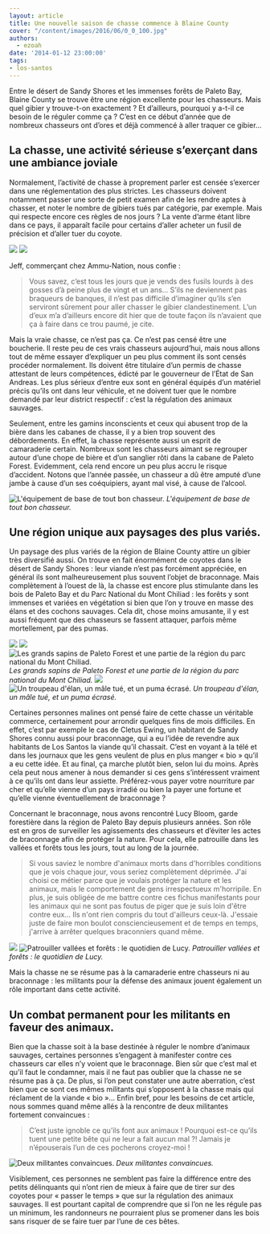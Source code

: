 ```yaml
---
layout: article
title: Une nouvelle saison de chasse commence à Blaine County
cover: "/content/images/2016/06/0_0_100.jpg"
authors:
  - ezoah
date: '2014-01-12 23:00:00'
tags:
- los-santos
---
```


Entre le désert de Sandy Shores et les immenses forêts de Paleto Bay, Blaine County se trouve être une région excellente pour les chasseurs. Mais quel gibier y trouve-t-on exactement ? Et d’ailleurs, pourquoi y a-t-il ce besoin de le réguler comme ça ? C’est en ce début d’année que de nombreux chasseurs ont d’ores et déjà commencé à aller traquer ce gibier…

## La chasse, une activité sérieuse s’exerçant dans une ambiance joviale

Normalement, l’activité de chasse à proprement parler est censée s’exercer dans une réglementation des plus strictes. Les chasseurs doivent notamment passer une sorte de petit examen afin de les rendre aptes à chasser, et noter le nombre de gibiers tués par catégorie, par exemple. Mais qui respecte encore ces règles de nos jours ? La vente d’arme étant libre dans ce pays, il apparaît facile pour certains d’aller acheter un fusil de précision et d’aller tuer du coyote.

![](/content/images/2016/06/0_0_108.jpg)
![](/content/images/2016/06/0_0_109.jpg)

Jeff, commerçant chez Ammu-Nation, nous confie :

> Vous savez, c’est tous les jours que je vends des fusils lourds à des gosses d’à peine plus de vingt et un ans… S’ils ne deviennent pas braqueurs de banques, il n’est pas difficile d’imaginer qu’ils s’en serviront sûrement pour aller chasser le gibier clandestinement. L’un d’eux m’a d’ailleurs encore dit hier que de toute façon ils n’avaient que ça à faire dans ce trou paumé, je cite.

Mais la vraie chasse, ce n’est pas ça. Ce n’est pas censé être une boucherie. Il reste peu de ces vrais chasseurs aujourd’hui, mais nous allons tout de même essayer d’expliquer un peu plus comment ils sont censés procéder normalement. Ils doivent être titulaire d’un permis de chasse attestant de leurs compétences, édicté par le gouverneur de l’État de San Andreas. Les plus sérieux d’entre eux sont en général équipés d’un matériel précis qu’ils ont dans leur véhicule, et ne doivent tuer que le nombre demandé par leur district respectif : c’est la régulation des animaux sauvages.

Seulement, entre les gamins inconscients et ceux qui abusent trop de la bière dans les cabanes de chasse, il y a bien trop souvent des débordements. En effet, la chasse représente aussi un esprit de camaraderie certain. Nombreux sont les chasseurs aimant se regrouper autour d’une chope de bière et d’un sanglier rôti dans la cabane de Paleto Forest. Evidemment, cela rend encore un peu plus accru le risque d’accident. Notons que l’année passée, un chasseur a dû être amputé d’une jambe à cause d’un ses coéquipiers, ayant mal visé, à cause de l’alcool.

![L'équipement de base de tout bon chasseur.](/content/images/2016/06/0_0_110.jpg)
_L'équipement de base de tout bon chasseur._

## Une région unique aux paysages des plus variés.

Un paysage des plus variés de la région de Blaine County attire un gibier très diversifié aussi. On trouve en fait énormément de coyotes dans le désert de Sandy Shores : leur viande n’est pas forcément appréciée, en général ils sont malheureusement plus souvent l’objet de braconnage. Mais complètement à l’ouest de là, la chasse est encore plus stimulante dans les bois de Paleto Bay et du Parc National du Mont Chiliad : les forêts y sont immenses et variées en végétation si bien que l’on y trouve en masse des élans et des cochons sauvages. Cela dit, chose moins amusante, il y est aussi fréquent que des chasseurs se fassent attaquer, parfois même mortellement, par des pumas.

![](/content/images/2016/06/0_0_111.jpg)
![](/content/images/2016/06/0_0_112.jpg)
![Les grands sapins de Paleto Forest et une partie de la région du parc national du Mont Chiliad.](/content/images/2016/06/0_0_113.jpg)
_Les grands sapins de Paleto Forest et une partie de la région du parc national du Mont Chiliad._[](/content/images/2016/06/0_0_114.jpg)
![](/content/images/2016/06/0_0_115.jpg)
![Un troupeau d'élan, un mâle tué, et un puma écrasé.](/content/images/2016/06/0_0_116.jpg)
_Un troupeau d'élan, un mâle tué, et un puma écrasé._

Certaines personnes malines ont pensé faire de cette chasse un véritable commerce, certainement pour arrondir quelques fins de mois difficiles. En effet, c’est par exemple le cas de Cletus Ewing, un habitant de Sandy Shores connu aussi pour braconnage, qui a eu l’idée de revendre aux habitants de Los Santos la viande qu’il chassait. C’est en voyant à la télé et dans les journaux que les gens veulent de plus en plus manger « bio » qu’il a eu cette idée. Et au final, ça marche plutôt bien, selon lui du moins. Après cela peut nous amener à nous demander si ces gens s’intéressent vraiment à ce qu’ils ont dans leur assiette. Préférez-vous payer votre nourriture par cher et qu’elle vienne d’un pays irradié ou bien la payer une fortune et qu’elle vienne éventuellement de braconnage ?

Concernant le braconnage, nous avons rencontré Lucy Bloom, garde forestière dans la région de Paleto Bay depuis plusieurs années. Son rôle est en gros de surveiller les agissements des chasseurs et d’éviter les actes de braconnage afin de protéger la nature. Pour cela, elle patrouille dans les vallées et forêts tous les jours, tout au long de la journée.

> Si vous saviez le nombre d'animaux morts dans d'horribles conditions que je vois chaque jour, vous seriez complètement déprimée. J'ai choisi ce métier parce que je voulais protéger la nature et les animaux, mais le comportement de gens irrespectueux m'horripile. En plus, je suis obligée de me battre contre ces fichus manifestants pour les animaux qui ne sont pas foutus de piger que je suis loin d'être contre eux... Ils n'ont rien compris du tout d'ailleurs ceux-là. J'essaie juste de faire mon boulot consciencieusement et de temps en temps, j'arrive à arrêter quelques braconniers quand même.

![](/content/images/2016/06/0_0_118.jpg)
![Patrouiller vallées et forêts : le quotidien de Lucy.](/content/images/2016/06/0_0_119.jpg)
_Patrouiller vallées et forêts : le quotidien de Lucy._

Mais la chasse ne se résume pas à la camaraderie entre chasseurs ni au braconnage : les militants pour la défense des animaux jouent également un rôle important dans cette activité.

## Un combat permanent pour les militants en faveur des animaux.

Bien que la chasse soit à la base destinée à réguler le nombre d’animaux sauvages, certaines personnes s’engagent à manifester contre ces chasseurs car elles n’y voient que le braconnage. Bien sûr que c’est mal et qu’il faut le condamner, mais il ne faut pas oublier que la chasse ne se résume pas à ça. De plus, si l’on peut constater une autre aberration, c’est bien que ce sont ces mêmes militants qui s’opposent à la chasse mais qui réclament de la viande « bio »… Enfin bref, pour les besoins de cet article, nous sommes quand même allés à la rencontre de deux militantes fortement convaincues :

> C’est juste ignoble ce qu’ils font aux animaux ! Pourquoi est-ce qu’ils tuent une petite bête qui ne leur a fait aucun mal ?! Jamais je n’épouserais l’un de ces pocherons croyez-moi !

![Deux militantes convaincues.](/content/images/2016/06/0_0_117.jpg)
_Deux militantes convaincues._

Visiblement, ces personnes ne semblent pas faire la différence entre des petits délinquants qui n’ont rien de mieux à faire que de tirer sur des coyotes pour « passer le temps » que sur la régulation des animaux sauvages. Il est pourtant capital de comprendre que si l’on ne les régule pas un minimum, les randonneurs ne pourraient plus se promener dans les bois sans risquer de se faire tuer par l’une de ces bêtes.